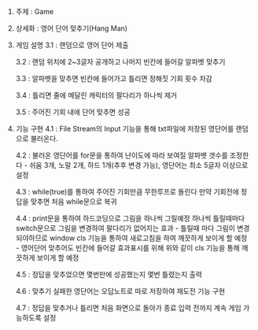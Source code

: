 1. 주제 : Game

2. 상세화 : 영어 단어 맞추기(Hang Man)

3. 게임 설명
	3.1 : 랜덤으로 영어 단어 제출

	3.2 : 랜덤 위치에 2~3글자 공개하고 나머지 빈칸에 들어갈 알파벳 맞추기

	3.3 : 알파벳을 맞추면 빈칸에 들어가고 틀리면 정해짓 기회 횟수 차감

	3.4 : 틀리면 줄에 메달린 캐릭터의 팔다리가 하나씩 제거 

	3.5 : 주어진 기회 내에 단어 맞추면 성공

4. 기능 구현
	4.1 : File Stream의 Input 기능을 통해 txt파일에 저장된 영단어를 랜덤으로 불러온다.

	4.2 : 불러온 영단어를 for문을 통하여 난이도에 따라 보여질 알파벳 갯수를 조정한다
			- 쉬움 3개, 노말 2개, 하드 1개(추후 변경 가능), 영단어는 최소 5글자 이상으로 설정

	4.3 : while(true)를 통하여 주어진 기회만큼 무한루프로 돌린다 만약 기회전에 정답을 맞추면 처음 while문으로 복귀

	4.4 : print문을 통하여 하드코딩으로 그림을 하나씩 그릴예정 하나씩 틀릴때마다 switch문으로 그림을 변경하여 팔다리가 없어지는 효과
			- 틀릴때 마다 그림이 변경되야하므로 window cls 기능을 통하여 새로고침을 하여 깨끗하게 보이게 할 예정
			- 영어단어 맞추어도 빈칸에 들어갈 효과표시를 위해 위와 같이 cls 기능을 통해 깨끗하게 보이게 할 예정

	4.5 : 정답을 맞추었으면 몇번만에 성공했는지 몇번 틀렸는지 출력

	4.6 : 맞추기 실패한 영단어는 오답노트로 따로 저장하여 재도전 기능 구현

	4.7 : 정답을 맞추거나 틀리면 처음 화면으로 돌아가 종료 입력 전까지 계속 게임 가능하도록 설정
